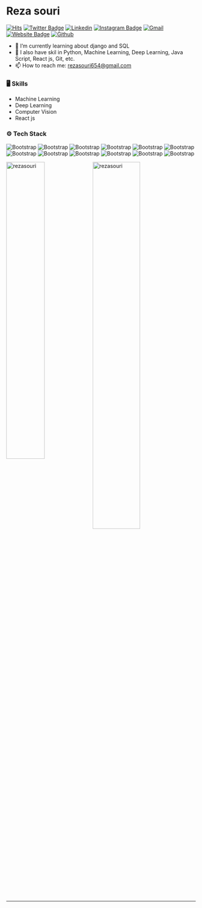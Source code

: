 # Reza souri

[![Hits](https://hits.seeyoufarm.com/api/count/incr/badge.svg?url=https%3A%2F%2Fgithub.com%2Fhejazizo%2Fhejazizo&count_bg=%2379C83D&title_bg=%23555555&icon=&icon_color=%23E7E7E7&title=Profile+Views&edge_flat=false)](https://hits.seeyoufarm.com)
[![Twitter Badge](https://img.shields.io/badge/-Twitter-1da1f2?labelColor=1da1f2&logo=twitter&logoColor=white&link=https://twitter.com/elmundoro)](https://twitter.com/elmundoro)
[![Linkedin](https://img.shields.io/badge/-LinkedIn-blue?style=flat&logo=Linkedin&logoColor=white)](https://www.linkedin.com/in/reza-souri-320235161/)
[![Instagram Badge](https://img.shields.io/badge/-Instagram-purple?logo=instagram&logoColor=white&link=https://www.instagram.com/rezaa__sourii/)](https://www.instagram.com/rezaa__sourii/)
[![Gmail](https://img.shields.io/badge/-Gmail-c14438?style=flat&logo=Gmail&logoColor=white)](mailto:rezasouri654@gmail.com)
[![Website Badge](https://img.shields.io/badge/-Website-c14438?style=flat&logo=Google-Chrome&logoColor=white&link=)]()
[![Github](https://img.shields.io/github/followers/rezasouri?label=Follow&style=social)](https://github.com/rezasouri/)

- 🤔 I’m currently learning about django and SQL
- 🌱 I also have skil in Python, Machine Learning, Deep Learning, Java Script, React js, Git, etc. 
- 📫 How to reach me: rezasouri654@gmail.com


### 🖥 Skills

- Machine Learning
- Deep Learning
- Computer Vision
- React js
### ⚙️ Tech Stack

![Bootstrap](https://img.shields.io/badge/-Python-05122A?style=flat-square&logo=Python&color=353535) ![Bootstrap](https://img.shields.io/badge/-TensorFlow-05122A?style=flat-square&logo=TensorFlow&color=353535) ![Bootstrap](https://img.shields.io/badge/-PyTorch-05122A?style=flat-square&logo=PyTorch&color=353535) ![Bootstrap](https://img.shields.io/badge/-Scikit%20Learn-05122A?style=flat-square&logo=Scikit-Learn&color=353535) ![Bootstrap](https://img.shields.io/badge/-Pandas-05122A?style=flat-square&logo=Pandas&color=353535) ![Bootstrap](https://img.shields.io/badge/-Numpy-05122A?style=flat-square&logo=Numpy&color=353535) ![Bootstrap](https://img.shields.io/badge/-Matplotlib-05122A?style=flat-square&logo=Matplotlib&color=353535) ![Bootstrap](https://img.shields.io/badge/JavaScript-F7DF11?logo=javascript&color=353535&style=flat-square) ![Bootstrap](https://img.shields.io/badge/-ReactJs-61DAFB?logo=react&color=353535&style=flat-square) ![Bootstrap](https://img.shields.io/badge/Node.js-43853D?logo=node.js&color=353535&style=flat-square) ![Bootstrap](https://img.shields.io/badge/-Linux-grey?style=flat-square&logo=linux&color=353535) ![Bootstrap](https://img.shields.io/badge/-Visual%20Studio%20Code-05122A?style=flat-square&logo=Visual-Studio-Code&color=353535)

<div>
  <img width="45%" align="left" src="https://github-readme-stats.vercel.app/api/top-langs?username=rezasouri&show_icons=true&locale=en&layout=compact" alt="rezasouri" />
  <img width="50%"  src="https://github-readme-streak-stats.herokuapp.com/?user=rezasouri&" alt="rezasouri" />
</div>


---

